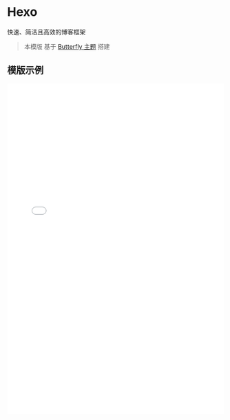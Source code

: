# Hexo

快速、简洁且高效的博客框架

> 本模版 基于 [Butterfly 主题](https://github.com/jerryc127/hexo-theme-butterfly) 搭建

## 模版示例

<iframe src="//team.zhangsifan.com/hexo-template/" style="border: none; width: 100%; height: 768px" ></iframe>
